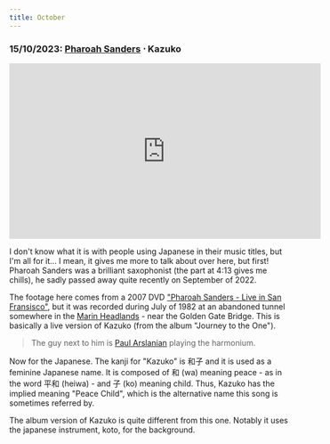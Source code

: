 ```yaml
---
title: October
---
```

### **15/10/2023**: [Pharoah Sanders](https://www.pharoahsanders.com/) ⋅ Kazuko
<iframe src="https://www.youtube.com/embed/Y7EGQzn8e1k" width="560" height="315" title="A YouTube video" frameborder="0" allowfullscreen></iframe>

I don't know what it is with people using Japanese in their music titles, but I'm all for it... I mean, it gives me more to talk about over here, but first! Pharoah Sanders was a brilliant saxophonist (the part at 4:13 gives me chills), he sadly passed away quite recently on September of 2022. 

The footage here comes from a 2007 DVD ["Pharoah Sanders - Live in San Fransisco"](https://www.discogs.com/release/5407319-Pharoah-Sanders-Live-In-San-Francisco), but it was recorded during July of 1982 at an abandoned tunnel somewhere in the [Marin Headlands](https://www.google.com/maps/search/marin+headlands/@37.8263368,-122.4998612,20.33z?entry=ttu) - near the Golden Gate Bridge. This is basically a live version of Kazuko (from the album "Journey to the One").

> The guy next to him is [Paul Arslanian](https://www.youtube.com/@paularslanian7570/featured) playing the harmonium. 

Now for the Japanese. The kanji for "Kazuko" is 和子 and it is used as a feminine Japanese name. It is composed of 和 (wa) meaning peace - as in the word 平和 (heiwa) - and 子 (ko) meaning child. Thus, Kazuko has the implied meaning "Peace Child", which is the alternative name this song is sometimes referred by.   

The album version of Kazuko is quite different from this one. Notably it uses the japanese instrument, koto, for the background. 

